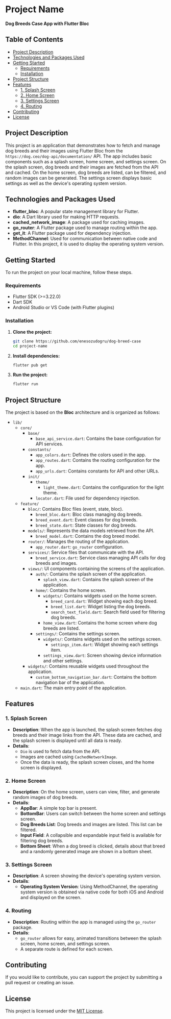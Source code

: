 # Project Name

**Dog Breeds Case App with Flutter Bloc**

## Table of Contents

- [Project Description](#project-description)
- [Technologies and Packages Used](#technologies-and-packages-used)
- [Getting Started](#getting-started)
  - [Requirements](#requirements)
  - [Installation](#installation)
- [Project Structure](#project-structure)
- [Features](#features)
  - [1. Splash Screen](#1-splash-screen)
  - [2. Home Screen](#2-home-screen)
  - [3. Settings Screen](#3-settings-screen)
  - [4. Routing](#4-routing)
- [Contributing](#contributing)
- [License](#license)

## Project Description

This project is an application that demonstrates how to fetch and manage dog breeds and their images using Flutter Bloc from the `https://dog.ceo/dog-api/documentation/` API. The app includes basic components such as a splash screen, home screen, and settings screen. On the splash screen, dog breeds and their images are fetched from the API and cached. On the home screen, dog breeds are listed, can be filtered, and random images can be generated. The settings screen displays basic settings as well as the device's operating system version.

## Technologies and Packages Used

- **flutter_bloc**: A popular state management library for Flutter.
- **dio**: A Dart library used for making HTTP requests.
- **cached_network_image**: A package used for caching images.
- **go_router**: A Flutter package used to manage routing within the app.
- **get_it**: A Flutter package used for dependency injection.
- **MethodChannel**: Used for communication between native code and Flutter. In this project, it is used to display the operating system version.

## Getting Started

To run the project on your local machine, follow these steps.

### Requirements

- Flutter SDK (>=3.22.0)
- Dart SDK
- Android Studio or VS Code (with Flutter plugins)

### Installation

1. **Clone the project:**
    ```bash
    git clone https://github.com/enesozudogru/dog-breed-case
    cd project-name
    ```

2. **Install dependencies:**
    ```bash
    flutter pub get
    ```

3. **Run the project:**
    ```bash
    flutter run
    ```

## Project Structure

The project is based on the **Bloc** architecture and is organized as follows:

- `lib/`
    - `core/`
        - `base/`
            - `base_api_service.dart`: Contains the base configuration for API services.
        - `constants/`
            - `app_colors.dart`: Defines the colors used in the app.
            - `app_routes.dart`: Contains the routing configuration for the app.
            - `app_urls.dart`: Contains constants for API and other URLs.
        - `init/`
            - `theme/`
                - `light_theme.dart`: Contains the configuration for the light theme.
            - `locator.dart`: File used for dependency injection.
    - `feature/`
        - `bloc/`: Contains Bloc files (event, state, bloc).
            - `breed_bloc.dart`: Bloc class managing dog breeds.
            - `breed_event.dart`: Event classes for dog breeds.
            - `breed_state.dart`: State classes for dog breeds.
        - `models/`: Represents the data models retrieved from the API.
            - `breed_model.dart`: Contains the dog breed model.
        - `router/`: Manages the routing of the application.
            - `app_router.dart`: `go_router` configuration.
        - `services/`: Service files that communicate with the API.
            - `breed_service.dart`: Service class managing API calls for dog breeds and images.
        - `views/`: UI components containing the screens of the application.
            - `auth/`: Contains the splash screen of the application.
                - `splash_view.dart`: Contains the splash screen of the application.
            - `home/`: Contains the home screen.
                - `widgets/`: Contains widgets used on the home screen.
                    - `breed_card.dart`: Widget showing each dog breed.
                    - `breed_list.dart`: Widget listing the dog breeds.
                    - `search_text_field.dart`: Search field used for filtering dog breeds.
                - `home_view.dart`: Contains the home screen where dog breeds are listed.
            - `settings/`: Contains the settings screen.
                - `widgets/`: Contains widgets used on the settings screen.
                    - `settings_item.dart`: Widget showing each settings item.
                - `settings_view.dart`: Screen showing device information and other settings.
        - `widgets/`: Contains reusable widgets used throughout the application.
            - `custom_bottom_navigation_bar.dart`: Contains the bottom navigation bar of the application.
    - `main.dart`: The main entry point of the application.

## Features

### 1. Splash Screen

- **Description**: When the app is launched, the splash screen fetches dog breeds and their image links from the API. These data are cached, and the splash screen is displayed until all data is ready.
- **Details**:
  - `Dio` is used to fetch data from the API.
  - Images are cached using `CachedNetworkImage`.
  - Once the data is ready, the splash screen closes, and the home screen is displayed.

### 2. Home Screen

- **Description**: On the home screen, users can view, filter, and generate random images of dog breeds.
- **Details**:
  - **AppBar**: A simple top bar is present.
  - **BottomBar**: Users can switch between the home screen and settings screen.
  - **Dog Breeds List**: Dog breeds and images are listed. This list can be filtered.
  - **Input Field**: A collapsible and expandable input field is available for filtering dog breeds.
  - **Bottom Sheet**: When a dog breed is clicked, details about that breed and a randomly generated image are shown in a bottom sheet.

### 3. Settings Screen

- **Description**: A screen showing the device's operating system version.
- **Details**:
  - **Operating System Version**: Using MethodChannel, the operating system version is obtained via native code for both iOS and Android and displayed on the screen.

### 4. Routing

- **Description**: Routing within the app is managed using the `go_router` package.
- **Details**:
  - `go_router` allows for easy, animated transitions between the splash screen, home screen, and settings screen.
  - A separate route is defined for each screen.

## Contributing

If you would like to contribute, you can support the project by submitting a pull request or creating an issue.

## License

This project is licensed under the [MIT License](LICENSE).